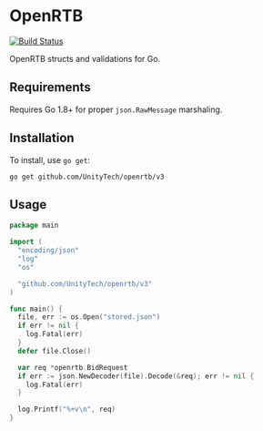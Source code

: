 # OpenRTB

[![Build Status](https://travis-ci.org/UnityTech/openrtb.svg?branch=master)](https://travis-ci.org/UnityTech/openrtb)

OpenRTB structs and validations for Go.

## Requirements

Requires Go 1.8+ for proper `json.RawMessage` marshaling.

## Installation

To install, use `go get`:

```shell
go get github.com/UnityTech/openrtb/v3
```

## Usage

```go
package main

import (
  "encoding/json"
  "log"
  "os"

  "github.com/UnityTech/openrtb/v3"
)

func main() {
  file, err := os.Open("stored.json")
  if err != nil {
    log.Fatal(err)
  }
  defer file.Close()

  var req *openrtb.BidRequest
  if err := json.NewDecoder(file).Decode(&req); err != nil {
    log.Fatal(err)
  }

  log.Printf("%+v\n", req)
}
```
